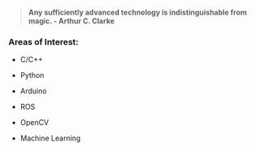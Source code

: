 > #### Any sufficiently advanced technology is indistinguishable from magic. - Arthur C. Clarke 


### Areas of Interest:

- C/C++

- Python

- Arduino

- ROS

- OpenCV

- Machine Learning

